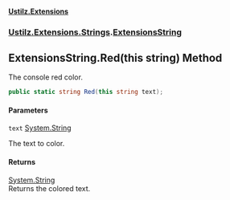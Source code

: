#### [Ustilz.Extensions](index.md 'index')
### [Ustilz.Extensions.Strings](Ustilz.Extensions.Strings.md 'Ustilz.Extensions.Strings').[ExtensionsString](Ustilz.Extensions.Strings.ExtensionsString.md 'Ustilz.Extensions.Strings.ExtensionsString')

## ExtensionsString.Red(this string) Method

The console red color.

```csharp
public static string Red(this string text);
```
#### Parameters

<a name='Ustilz.Extensions.Strings.ExtensionsString.Red(thisstring).text'></a>

`text` [System.String](https://docs.microsoft.com/en-us/dotnet/api/System.String 'System.String')

The text to color.

#### Returns
[System.String](https://docs.microsoft.com/en-us/dotnet/api/System.String 'System.String')  
Returns the colored text.